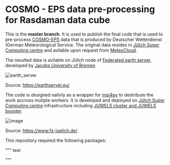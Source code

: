 # COSMO - EPS data pre-processing for Rasdaman data cube 

This is the **master branch**. It is used to publish the final code that is used to pre-process [COSMO-EPS](https://www.dwd.de/EN/research/weatherforecasting/num_modelling/04_ensemble_methods/ensemble_prediction/ensemble_prediction_en.html;jsessionid=57F90E1D36C2FBC70EE508C1A1344A42.live31081?nn=484822#COSMO-D2-EPS) data that is produced by Deutscher Wetterdienst (German Meteorological Service.
The original data resides in [Jülich Super Computing centre](https://www.fz-juelich.de/de/ias/jsc) and avilable upon request from [MeteoCloud](https://datapub.fz-juelich.de/slcs/meteocloud/doc_p_largedata_slmet_slmet111_met_data_dwd.html). 

The resulted data is avilable on Jülich node of [Federated earth server](http://fz-juelich.earthserver.xyz/rasdaman/ows#/services), developed by [Jacobs University of Bremen](https://www.jacobs-university.de/)

![earth_server](https://user-images.githubusercontent.com/17433615/194857453-fe69ae19-f37d-456b-b256-3d09ce8d69bb.png)

Source: https://earthserver.eu/


The code is designed nativly as a wrapper for [mpi4py](https://mpi4py.readthedocs.io/en/stable/) to destribute the work accross mutiple workers. It is developed and deployed on [Jülich Super Computing centre](https://www.fz-juelich.de/de/ias/jsc) infrastructure including [JUWELS cluster and JUWELS booster](https://www.fz-juelich.de/en/ias/jsc/systems/supercomputers/juwels). 

![image](https://user-images.githubusercontent.com/17433615/194859261-aca11a2c-0071-4912-b98d-e72abf46c63a.jpeg)

Source: https://www.fz-juelich.de/

This repository required the following packages:

"""
test

"""

